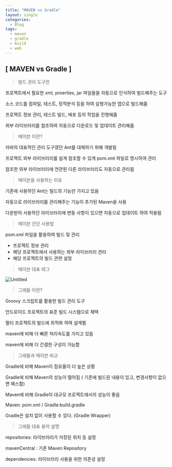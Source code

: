 ```yaml
---
title: "MAVEN vs Gradle"
layout: single
categories:
  - Blog
tags:
  - maven
  - gradle
  - build
  - web
---
```


## [ MAVEN vs Gradle ]

> 빌드 관리 도구란

프로젝트에서 필요한 xml, proerties, jar 파일들을 자동으로 인식하여 빌드해주는 도구

소스 코드를 컴파일, 테스트, 정적분석 등을 하여 실행가능한 앱으로 빌드해줌

프로젝트 정보 관리, 테스트 빌드, 배포 등의 작업을 진행해줌

외부 라이브러리를 참조하여 자동으로 다운로드 및 업데이트 관리해줌

> 메이븐 이란?

자바의 대표적인 관리 도구였던 Ant를 대체하기 위해 개발됨

프로젝트 외부 라이브러리를 쉽게 참조할 수 있게 pom.xml 파일로 명시하여 관리

참조한 외부 라이브러리에 연관된 다른 라이브러리도 자동으로 관리됨

> 메이븐을 사용하는 이유

기존에 사용하던 Ant는 빌드의 기능만 가지고 있음

자동으로 라이브러리를 관리해주는 기능이 추가된 Maven을 사용

다운받아 사용하던 라이브러리에 변동 사항이 있으면 자동으로 업데이트 하여 적용됨

> 메이븐 간단 사용법

pom.xml 파일을 활용하여 빌드 및 관리

- 프로젝트 정보 관리
- 해당 프로젝트에서 사용하는 외부 라이브러리 관리
- 해당 프로젝트의 빌드 관련 설정

> 메이븐 대표 태그

![Untitled](https://user-images.githubusercontent.com/26619776/130978115-09d33763-9ab6-477e-a325-7959bfe7a504.png)

> 그래들 이란?

Groovy 스크립트를 활용한 빌드 관리 도구

안드로이드 프로젝트의 표준 빌드 시스템으로 채택

멀티 프로젝트의 빌드에 최적화 하여 설계뙴

maven에 비해 더 빠른 처리속도를 가지고 있음

maven에 비해 더 간결한 구성이 가능함

> 그래들과 메이븐 비교

Gradle에 비해 Maven이 점유율이 더 높은 상황

Gradle에 비해 Maven의 성능이 떨어짐 ( 기존에 빌드된 내용이 있고, 변경사항이 없으면 패스함)

Maven에 비해 Gradle이 대규모 프로젝트에서의 성능이 좋음

Maven: pom.xml / Gradle:build.gradle

Gradle은 설치 없이 사용할 수 있다. (Gradle Wrapper)

> 그래들 대표 용어 설명

repositories: 라이브러리가 저장된 위치 등 설정

mavenCentral : 기존 Maven Repository

dependencies: 라이브러리 사용을 위한 의존성 설정
